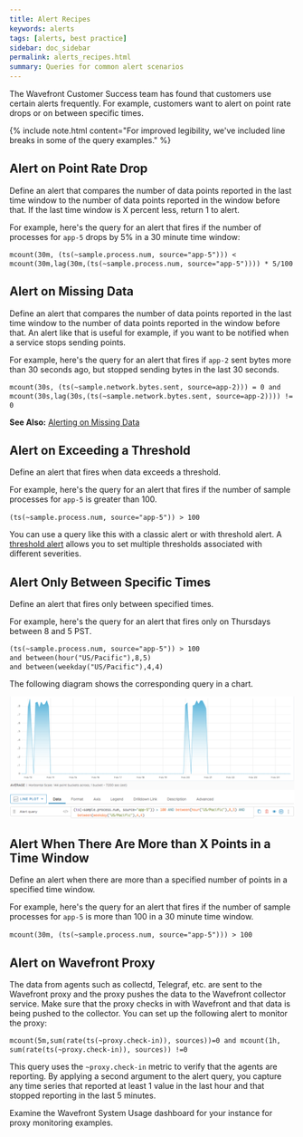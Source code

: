 ```yaml
---
title: Alert Recipes
keywords: alerts
tags: [alerts, best practice]
sidebar: doc_sidebar
permalink: alerts_recipes.html
summary: Queries for common alert scenarios
---
```


The Wavefront Customer Success team has found that customers use certain alerts frequently. For example, customers want to alert on point rate drops or on between specific times.

{% include note.html content="For improved legibility, we've included line breaks in some of the query examples." %}

## Alert on Point Rate Drop

Define an alert that compares the number of data points reported in the last time window to the number of data points reported in the window before that. If the last time window is X percent less, return 1 to alert.

For example, here's the query for an alert that fires if the number of processes for `app-5` drops by 5% in a 30 minute time window:

```
mcount(30m, (ts(~sample.process.num, source="app-5"))) <
mcount(30m,lag(30m,(ts(~sample.process.num, source="app-5")))) * 5/100
```

## Alert on Missing Data

Define an alert that compares the number of data points reported in the last time window to the number of data points reported in the window before that. An alert like that is useful for example, if you want to be notified when a service stops sending points.

For example, here's the query for an alert that fires if `app-2` sent bytes more than 30 seconds ago, but stopped sending bytes in the last 30 seconds.

```
mcount(30s, (ts(~sample.network.bytes.sent, source=app-2))) = 0 and mcount(30s,lag(30s,(ts(~sample.network.bytes.sent, source=app-2)))) != 0
```

**See Also:** [Alerting on Missing Data](alerts_missing_data.html)

## Alert on Exceeding a Threshold

Define an alert that fires when data exceeds a threshold.

For example, here's the query for an alert that fires if the number of sample processes for `app-5` is greater than 100.

`(ts(~sample.process.num, source="app-5")) > 100`

You can use a query like this with a classic alert or with threshold alert. A [threshold alert](alerts.html#creating-a-threshold-alert) allows you to set multiple thresholds associated with different severities.

## Alert Only Between Specific Times

Define an alert that fires only between specified times.

For example, here's the query for an alert that fires only on Thursdays between 8 and 5 PST.

~~~
(ts(~sample.process.num, source="app-5")) > 100
and between(hour("US/Pacific"),8,5)
and between(weekday("US/Pacific"),4,4)
~~~

The following diagram shows the corresponding query in a chart.

![alert times](images/v2_alert_recipe_time.png)

## Alert When There Are More than X Points in a Time Window

Define an alert when there are more than a specified number of points in a specified time window.

For example, here's the query for an alert that fires if the number of sample processes for `app-5` is more than 100 in a 30 minute time window.

`mcount(30m, (ts(~sample.process.num, source="app-5"))) > 100`

## Alert on Wavefront Proxy

The data from agents such as collectd, Telegraf, etc. are sent to the Wavefront proxy and the proxy pushes the data to the Wavefront collector service. Make sure that the proxy checks in with Wavefront and that data is being pushed to the collector. You can set up the following alert to monitor the proxy:

```
mcount(5m,sum(rate(ts(~proxy.check-in)), sources))=0 and mcount(1h, sum(rate(ts(~proxy.check-in)), sources)) !=0
```

This query uses the `~proxy.check-in` metric to verify that the agents are reporting. By applying a second argument to the alert query, you capture any time series that reported at least 1 value  in the last hour and that stopped reporting in the last 5 minutes.

Examine the Wavefront System Usage dashboard for your instance for proxy monitoring examples.
